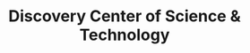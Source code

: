 ---
layout: repo
title: "Discovery Center of Science & Technology"
id: 22701
permalink: repos/22701/
---